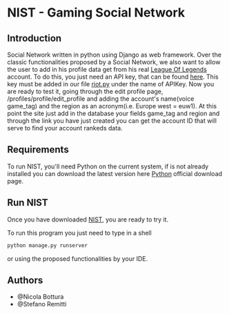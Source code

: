 # NIST - Gaming Social Network

## Introduction
Social Network written in python using Django as web framework.
Over the classic functionalities proposed by a Social Network, we also want to allow the user to add in his profile data get from his real [League Of Legends](https://play.euw.leagueoflegends.com/it_IT) account.
To do this, you just need an API key, that can be found [here](https://developer.riotgames.com/).
This key must be added in our file [riot.py](https://github.com/NicolaBottura/GamingSocialNetwork_NIST/blob/master/profiles/riot.py) under the name of APIKey.
Now you are ready to test it, going through the edit profile page, /profiles/profile/edit_profile and adding the account's name(voice game_tag) and the region as an acronym(i.e. Europe west = euw1).
At this point the site just add in the database your fields game_tag and region and through the link you have just created you can get the account ID that will serve to find your account rankeds data.

## Requirements
To run NIST, you'll need Python on the current system, if is not already installed you can download the latest version here [Python](https://www.python.org/downloads/) official download page.

## Run NIST
Once you have downloaded [NIST](https://github.com/NicolaBottura/GamingSocialNetwork_NIST), you are ready to try it.

To run this program you just need to type in a shell
```bash
python manage.py runserver
```

or using the proposed functionalities by your IDE.

## Authors
* @Nicola Bottura
* @Stefano Remitti
